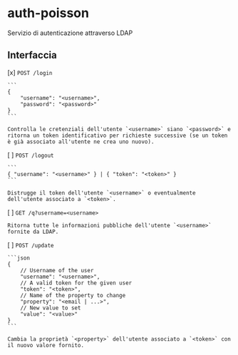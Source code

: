 # auth-poisson

Servizio di autenticazione attraverso LDAP

## Interfaccia

[x] `POST /login`

    ```
    { 
        "username": "<username>", 
        "password": "<password>" 
    }
    ```

    Controlla le cretenziali dell'utente `<username>` siano `<password>` e ritorna un token identificativo per richieste successive (se un token è già associato all'utente ne crea uno nuovo).

[ ] `POST /logout`

    ```
    { "username": "<username>" } | { "token": "<token>" }
    ```

    Distrugge il token dell'utente `<username>` o eventualmente dell'utente associato a `<token>`.

[ ] `GET /q?username=<username>`

    Ritorna tutte le informazioni pubbliche dell'utente `<username>` fornite da LDAP.

[ ] `POST /update`

    ```json
    {
        // Username of the user
        "username": "<username>",
        // A valid token for the given user  
        "token": "<token>",
        // Name of the property to change  
        "property": "<email | ...>",
        // New value to set
        "value": "<value>"
    }
    ```

    Cambia la proprietà `<property>` dell'utente associato a `<token>` con il nuovo valore fornito.
